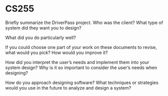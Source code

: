 # CS255

Briefly summarize the DriverPass project. Who was the client? What type of system did they want you to design?


What did you do particularly well?


If you could choose one part of your work on these documents to revise, what would you pick? How would you improve it?


How did you interpret the user’s needs and implement them into your system design? Why is it so important to consider the user’s needs when designing?


How do you approach designing software? What techniques or strategies would you use in the future to analyze and design a system?
